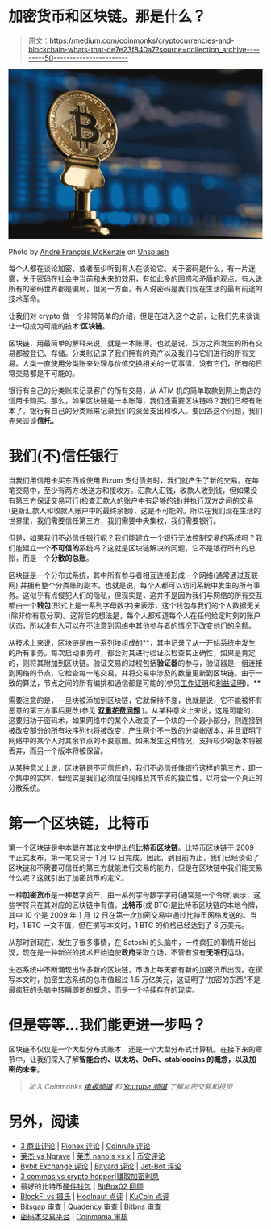 # 加密货币和区块链。那是什么？

> 原文：<https://medium.com/coinmonks/cryptocurrencies-and-blockchain-whats-that-de7e23f840a7?source=collection_archive---------50----------------------->

![](img/9a90c923ac976f8f7aba4c90c385214b.png)

Photo by [André François McKenzie](https://unsplash.com/@silverhousehd?utm_source=medium&utm_medium=referral) on [Unsplash](https://unsplash.com?utm_source=medium&utm_medium=referral)

每个人都在谈论加密，或者至少听到有人在谈论它。关于密码是什么，有一片迷雾，关于密码在社会中当前和未来的效用，有如此多的困惑和矛盾的观点。有人说所有的密码世界都是骗局，但另一方面，有人说密码是我们现在生活的最有前途的技术革命。

让我们对 crypto 做一个非常简单的介绍，但是在进入这个之前，让我们先来谈谈让一切成为可能的技术:**区块链**。

区块链，用最简单的解释来说，就是一本账簿。也就是说，双方之间发生的所有交易都被登记、存储。分类账记录了我们拥有的资产以及我们与它们进行的所有交易。人类一直使用分类账来处理与价值交换相关的一切事情，没有它们，所有的日常交易都是不可能的。

银行有自己的分类账来记录客户的所有交易，从 ATM 机的简单取款到网上商店的信用卡购买。那么，如果区块链是一本账簿，我们还需要区块链吗？我们已经有账本了。银行有自己的分类账来记录我们的资金支出和收入。要回答这个问题，我们先来谈谈**信托。**

# 我们(不)信任银行

当我们用信用卡买东西或使用 Bizum 支付债务时，我们就产生了新的交易。在每笔交易中，至少有两方:发送方和接收方。汇款人汇钱，收款人收到钱，但如果没有第三方保证交易可行(检查汇款人的账户中有足够的钱)并执行双方之间的交易(更新汇款人和收款人账户中的最终余额)，这是不可能的。所以在我们现在生活的世界里，我们需要信任第三方，我们需要中央集权，我们需要银行。

但是，如果我们不必信任银行呢？我们能建立一个银行无法控制交易的系统吗？我们能建立一个**不可信的**系统吗？这就是区块链解决的问题，它不是银行所有的总账，而是一个**分散的总账**。

区块链是一个分布式系统，其中所有参与者相互连接形成一个网络(通常通过互联网),并拥有整个分类账的副本。也就是说，每个人都可以访问系统中发生的所有事务。这似乎有点侵犯人们的隐私，但现实是，这并不是因为我们与网络的所有交互都由一个**钱包**(形式上是一系列字母数字)来表示，这个钱包与我们的个人数据无关(除非你有意分享)。这背后的想法是，每个人都知道每个人在任何给定时刻的账户状态，所以没有人可以在不注意到网络中其他参与者的情况下改变他们的余额。

从技术上来说，区块链是由一系列块组成的**，其中记录了从一开始系统中发生的所有事务。每次启动事务时，都会对其进行验证以检查其正确性，如果是肯定的，则将其附加到区块链。验证交易的过程包括**验证器**的参与，验证器是一组连接到网络的节点，它检查每一笔交易，并将交易中涉及的数量更新到区块链。由于一致的算法，节点之间的所有编排和通信都是可能的(参见[工作证明](https://www.wikiwand.com/en/Proof_of_work)和[利益证明](https://www.wikiwand.com/en/Proof_of_stake))。**

需要注意的是，一旦块被添加到区块链，它就保持不变，也就是说，它不能被怀有恶意的第三方事后更改(参见 [**双重花费问题**](https://en.wikipedia.org/wiki/Double-spending?oldformat=true) )。从某种意义上来说，这是可能的，这要归功于密码术，如果网络中的某个人改变了一个块的一个最小部分，则连接到被改变部分的所有块序列也将被改变，产生两个不一致的分类帐版本，并且证明了网络中的某个人对其余节点的不良意图。如果发生这种情况，支持较少的版本将被丢弃，而另一个版本将被保留。

从某种意义上说，区块链是不可信任的，我们不必信任像银行这样的第三方，即一个集中的实体，但现实是我们必须信任网络及其节点的独立性，以符合一个真正的分散系统。

# 第一个区块链，比特币

第一个区块链是中本聪在其[论文](https://bitcoin.org/bitcoin.pdf)中提出的**比特币区块链**。比特币区块链于 2009 年正式发布，第一笔交易于 1 月 12 日完成。因此，到目前为止，我们已经谈论了区块链和不需要可信任的第三方就能进行交易的能力，但是在区块链中我们能交易什么呢？这就引出了加密货币的定义。

一种**加密货币**是一种数字资产，由一系列字母数字字符(通常是一个令牌)表示，这些字符只在其对应的区块链中有值。**比特币**(或 BTC)是比特币区块链的本地令牌，其中 10 个是 2009 年 1 月 12 日在第一次加密交易中通过比特币网络发送的。当时，1 BTC 一文不值，但在撰写本文时，1 BTC 的价格已经达到了 6 万美元。

从那时到现在，发生了很多事情，在 Satoshi 的头脑中，一件疯狂的事情开始出现，现在是一种新兴的技术开始迫使**政府**采取立场，不管有没有**无银行**运动。

生态系统中不断涌现出许多新的区块链，市场上每天都有新的加密货币出现。在撰写本文时，加密生态系统的总市值超过 1.5 万亿美元，这证明了“加密的东西”不是最疯狂的头脑中转瞬即逝的概念，而是一个持续存在的现实。

# 但是等等…我们能更进一步吗？

区块链不仅仅是一个大型分布式账本，还是一个大型分布式计算机。在接下来的章节中，让我们深入了解**智能合约、以太坊、DeFi、stablecoins 的概念，以及加密的未来**。

> *加入 Coinmonks* [*电报频道*](https://t.me/coincodecap) *和* [*Youtube 频道*](https://www.youtube.com/c/coinmonks/videos) *了解加密交易和投资*

# 另外，阅读

*   [3 商业评论](/coinmonks/3commas-review-an-excellent-crypto-trading-bot-2020-1313a58bec92) | [Pionex 评论](https://coincodecap.com/pionex-review-exchange-with-crypto-trading-bot) | [Coinrule 评论](/coinmonks/coinrule-review-2021-a-beginner-friendly-crypto-trading-bot-daf0504848ba)
*   [莱杰 vs Ngrave](/coinmonks/ledger-vs-ngrave-zero-7e40f0c1d694) | [莱杰 nano s vs x](/coinmonks/ledger-nano-s-vs-x-battery-hardware-price-storage-59a6663fe3b0) | [币安评论](/coinmonks/binance-review-ee10d3bf3b6e)
*   [Bybit Exchange 评论](/coinmonks/bybit-exchange-review-dbd570019b71) | [Bityard 评论](https://coincodecap.com/bityard-reivew) | [Jet-Bot 评论](https://coincodecap.com/jet-bot-review)
*   [3 commas vs crypto hopper](/coinmonks/3commas-vs-pionex-vs-cryptohopper-best-crypto-bot-6a98d2baa203)|[赚取加密利息](/coinmonks/earn-crypto-interest-b10b810fdda3)
*   最好的比特币[硬件钱包](/coinmonks/hardware-wallets-dfa1211730c6) | [BitBox02 回顾](/coinmonks/bitbox02-review-your-swiss-bitcoin-hardware-wallet-c36c88fff29)
*   [BlockFi vs 摄氏](/coinmonks/blockfi-vs-celsius-vs-hodlnaut-8a1cc8c26630) | [Hodlnaut 点评](/coinmonks/hodlnaut-review-best-way-to-hodl-is-to-earn-interest-on-your-bitcoin-6658a8c19edf) | [KuCoin 点评](https://coincodecap.com/kucoin-review)
*   [Bitsgap 审查](/coinmonks/bitsgap-review-a-crypto-trading-bot-that-makes-easy-money-a5d88a336df2) | [Quadency 审查](/coinmonks/quadency-review-a-crypto-trading-automation-platform-3068eaa374e1) | [Bitbns 审查](/coinmonks/bitbns-review-38256a07e161)
*   [密码本交易平台](/coinmonks/top-10-crypto-copy-trading-platforms-for-beginners-d0c37c7d698c) | [Coinmama 审核](/coinmonks/coinmama-review-ace5641bde6e)